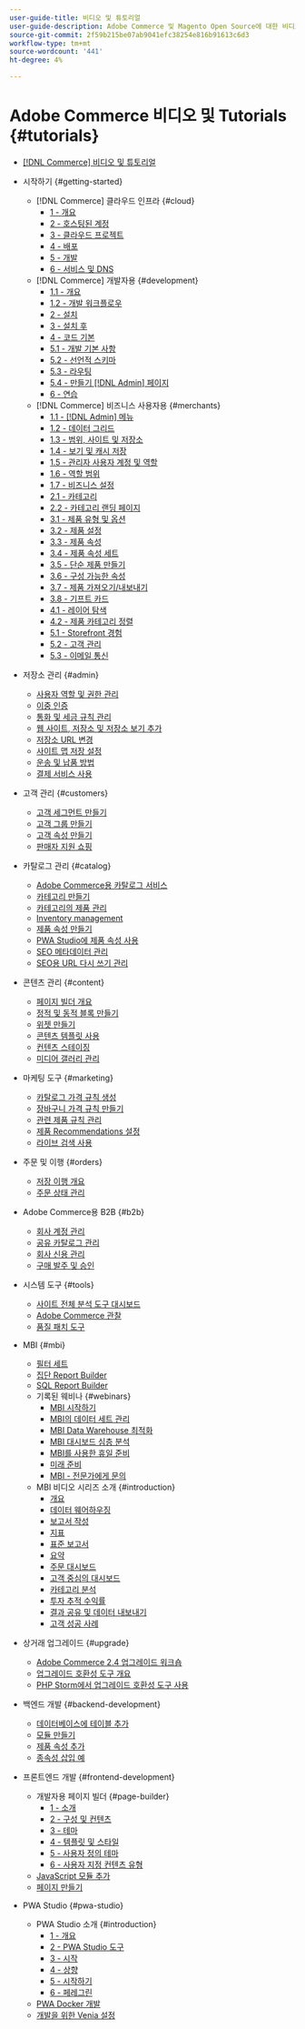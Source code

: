 ```yaml
---
user-guide-title: 비디오 및 튜토리얼
user-guide-description: Adobe Commerce 및 Magento Open Source에 대한 비디오 및 튜토리얼 모음입니다.
source-git-commit: 2f59b215be07ab9041efc38254e816b91613c6d3
workflow-type: tm+mt
source-wordcount: '441'
ht-degree: 4%

---
```



# Adobe Commerce 비디오 및 Tutorials {#tutorials}

+ [[!DNL Commerce] 비디오 및 튜토리얼](overview.md)

+ 시작하기 {#getting-started}
   + [!DNL Commerce] 클라우드 인프라 {#cloud}
      + [1 - 개요](./cloud/1-overview.md)
      + [2 - 호스팅된 계정](./cloud/2-accounts.md)
      + [3 - 클라우드 프로젝트](./cloud/3-projects.md)
      + [4 - 배포](./cloud/4-deployment.md)
      + [5 - 개발](./cloud/5-dev-config.md)
      + [6 - 서비스 및 DNS](./cloud/6-launch.md)
   + [!DNL Commerce] 개발자용 {#development}
      + [1.1 - 개요](./developer/backend-1-1-overview.md)
      + [1.2 - 개발 워크플로우](./developer/backend-1-2-workflow.md)
      + [2 - 설치](./developer/backend-2-install.md)
      + [3 - 설치 후](./developer/backend-3-post-install.md)
      + [4 - 코드 기본](./developer/backend-4-code-base.md)
      + [5.1 - 개발 기본 사항](./developer/backend-5-1-dev-basics.md)
      + [5.2 - 선언적 스키마](./developer/backend-5-2-declarative-schema.md)
      + [5.3 - 라우팅](./developer/backend-5-3-routing.md)
      + [5.4 - 만들기 [!DNL Admin] 페이지](./developer/backend-5-4-admin-page.md)
      + [6 - 연습](./developer/backend-6-practice.md)
   + [!DNL Commerce] 비즈니스 사용자용 {#merchants}
      + [1.1 - [!DNL Admin] 메뉴](./merchant/introduction/1-1-menus.md)
      + [1.2 - 데이터 그리드](./merchant/introduction/1-2-data-grids.md)
      + [1.3 - 범위, 사이트 및 저장소](./merchant/introduction/1-3-apps-scopes-sites-stores.md)
      + [1.4 - 보기 및 캐시 저장](./merchant/introduction/1-4-store-views-cache.md)
      + [1.5 - 관리자 사용자 계정 및 역할](./merchant/introduction/1-5-users-roles.md)
      + [1.6 - 역할 범위](./merchant/introduction/1-6-role-scopes.md)
      + [1.7 - 비즈니스 설정](./merchant/introduction/1-7-business-settings.md)
      + [2.1 - 카테고리](./merchant/introduction/2-1-categories.md)
      + [2.2 - 카테고리 랜딩 페이지](./merchant/introduction/2-2-category-landing-page.md)
      + [3.1 - 제품 유형 및 옵션](./merchant/introduction/3-1-product-types-options.md)
      + [3.2 - 제품 설정](./merchant/introduction/3-2-product-settings.md)
      + [3.3 - 제품 속성](./merchant/introduction/3-3-product-attributes.md)
      + [3.4 - 제품 속성 세트](./merchant/introduction/3-4-product-attribute-sets.md)
      + [3.5 - 단순 제품 만들기](./merchant/introduction/3-5-create-simple-product.md)
      + [3.6 - 구성 가능한 속성](./merchant/introduction/3-6-configurable-attributes.md)
      + [3.7 - 제품 가져오기/내보내기](./merchant/introduction/3-7-import-export-products.md)
      + [3.8 - 기프트 카드](./merchant/introduction/3-8-gift-cards.md)
      + [4.1 - 레이어 탐색](./merchant/introduction/4-1-layered-navigation.md)
      + [4.2 - 제품 카테고리 정렬](./merchant/introduction/4-2-arrange-product-categories.md)
      + [5.1 - Storefront 경험](./merchant/introduction/5-1-storefront-experience.md)
      + [5.2 - 고객 관리](./merchant/introduction/5-2-customer-management.md)
      + [5.3 - 이메일 통신](./merchant/introduction/5-3-store-communications.md)

+ 저장소 관리 {#admin}
   + [사용자 역할 및 권한 관리](./merchant/users-roles-permissions.md)
   + [이중 인증](./merchant/two-factor-authentication.md)
   + [통화 및 세금 규칙 관리](./merchant/currency-tax-rules.md)
   + [웹 사이트, 저장소 및 저장소 보기 추가](./merchant/add-websites-stores-views.md)
   + [저장소 URL 변경](./merchant/change-store-url.md)
   + [사이트 맵 저장 설정](./merchant/site-map-setup.md)
   + [운송 및 납품 방법](./merchant/shipping-delivery.md)
   + [결제 서비스 사용](./merchant/payment-services.md)

+ 고객 관리 {#customers}
   + [고객 세그먼트 만들기](./merchant/customer-segments.md)
   + [고객 그룹 만들기](./merchant/customer-groups.md)
   + [고객 속성 만들기](./merchant/customer-attributes.md)
   + [판매자 지원 쇼핑](./merchant/seller-assisted-shopping.md)

+ 카탈로그 관리 {#catalog}
   + [Adobe Commerce용 카탈로그 서비스](./merchant/catalog-service.md)
   + [카테고리 만들기](./merchant/category-create.md)
   + [카테고리의 제품 관리](./merchant/category-products.md)
   + [Inventory management](./merchant/inventory-management.md)
   + [제품 속성 만들기](./merchant/product-attributes-create.md)
   + [PWA Studio에 제품 속성 사용](./merchant/product-attributes-pwa.md)
   + [SEO 메타데이터 관리](./merchant/seo-metadata.md)
   + [SEO용 URL 다시 쓰기 관리](./merchant/seo-url-rewrites.md)

+ 콘텐츠 관리 {#content}
   + [페이지 빌더 개요](./merchant/page-builder-overview.md)
   + [정적 및 동적 블록 만들기](./merchant/static-dynamic-blocks.md)
   + [위젯 만들기](./merchant/widgets.md)
   + [콘텐츠 템플릿 사용](./merchant/content-templates.md)
   + [컨텐츠 스테이징](./merchant/content-staging.md)
   + [미디어 갤러리 관리](./merchant/media-gallery.md)

+ 마케팅 도구 {#marketing}
   + [카탈로그 가격 규칙 생성](./merchant/catalog-price-rules.md)
   + [장바구니 가격 규칙 만들기](./merchant/cart-price-rules.md)
   + [관련 제품 규칙 관리](./merchant/related-product-rules.md)
   + [제품 Recommendations 설정](./merchant/product-recommendations.md)
   + [라이브 검색 사용](./merchant/live-search.md)

+ 주문 및 이행 {#orders}
   + [저장 이행 개요](./merchant/store-fulfillment.md)
   + [주문 상태 관리](./merchant/order-status.md)

+ Adobe Commerce용 B2B {#b2b}
   + [회사 계정 관리](./merchant/b2b/company-accounts.md)
   + [공유 카탈로그 관리](./merchant/b2b/shared-catalogs.md)
   + [회사 신용 관리](./merchant/b2b/company-credit.md)
   + [구매 발주 및 승인](./merchant/b2b/purchase-orders.md)

+ 시스템 도구 {#tools}
   + [사이트 전체 분석 도구 대시보드](./tools/site-wide-analysis-tool.md)
   + [Adobe Commerce 관찰](./tools/observation-tool.md)
   + [품질 패치 도구](./tools/quality-patch-tool.md)

+ MBI {#mbi}
   + [필터 세트](./merchant/business-intelligence/filter-sets.md)
   + [집단 Report Builder](./merchant/business-intelligence/cohort-report-builder.md)
   + [SQL Report Builder](./merchant/business-intelligence/sql-report-builder.md)
   + 기록된 웨비나 {#webinars}
      + [MBI 시작하기](./merchant/business-intelligence/webinars/getting-started.md)
      + [MBI의 데이터 세트 관리](./merchant/business-intelligence/webinars/manage-data-sets.md)
      + [MBI Data Warehouse 최적화](./merchant/business-intelligence/webinars/optimize-data-warehouse.md)
      + [MBI 대시보드 심층 분석](./merchant/business-intelligence/webinars/dashboards-deep-dive.md)
      + [MBI를 사용한 휴일 준비](./merchant/business-intelligence/webinars/holiday-readiness.md)
      + [미래 준비](./merchant/business-intelligence/prepare-for-future.md)
      + [MBI - 전문가에게 문의](./merchant/business-intelligence/webinars/ask-expert.md)
   + MBI 비디오 시리즈 소개 {#introduction}
      + [개요](./merchant/business-intelligence/1-overview.md)
      + [데이터 웨어하우징](./merchant/business-intelligence/2-data-warehousing.md)
      + [보고서 작성](./merchant/business-intelligence/3-build-reports.md)
      + [지표](./merchant/business-intelligence/4-metrics.md)
      + [표준 보고서](./merchant/business-intelligence/5-standard-reports.md)
      + [요약](./merchant/business-intelligence/6-executive-summary-dashboard.md)
      + [주문 대시보드](./merchant/business-intelligence/7-orders-dashboard.md)
      + [고객 중심의 대시보드](./merchant/business-intelligence/8-customer-focused-dashboards.md)
      + [카테고리 분석](./merchant/business-intelligence/9-category-analysis.md)
      + [투자 추적 수익률](./merchant/business-intelligence/10-roi-tracking.md)
      + [결과 공유 및 데이터 내보내기](./merchant/business-intelligence/11-share-results-export-data.md)
      + [고객 성공 사례](./merchant/business-intelligence/12-customer-success.md)

+ 상거래 업그레이드 {#upgrade}
   + [Adobe Commerce 2.4 업그레이드 워크숍](./upgrade/2.4-upgrade-workshop.md)
   + [업그레이드 호환성 도구 개요](./upgrade/upgrade-compatibility-tool-overview.md)
   + [PHP Storm에서 업그레이드 호환성 도구 사용](./upgrade/uct-phpstorm.md)

+ 백엔드 개발 {#backend-development}
   + [데이터베이스에 테이블 추가](./developer/add-new-db-table.md)
   + [모듈 만들기](./developer/create-module.md)
   + [제품 속성 추가](./developer/add-product-attribute.md)
   + [종속성 삽입 예](./developer/dependency-injection.md)

+ 프론트엔드 개발 {#frontend-development}
   + 개발자용 페이지 빌더 {#page-builder}
      + [1 - 소개](./developer/page-builder/1-intro-case-studies.md)
      + [2 - 구성 및 컨텐츠](./developer/page-builder/2-config-create-content.md)
      + [3 - 테마](./developer/page-builder/3-themes.md)
      + [4 - 템플릿 및 스타일](./developer/page-builder/4-admin-templates-apply-styles.md)
      + [5 - 사용자 정의 테마](./developer/page-builder/5-customize-theme.md)
      + [6 - 사용자 지정 컨텐츠 유형](./developer/page-builder/6-custom-content-types.md)
   + [JavaScript 모듈 추가](./developer/add-javascript-module.md)
   + [페이지 만들기](./developer/create-new-page.md)

+ PWA Studio {#pwa-studio}
   + PWA Studio 소개 {#introduction}
      + [1 - 개요](./pwa/introduction/1-overview.md)
      + [2 - PWA Studio 도구](./pwa/introduction/2-pwa-studio-tools.md)
      + [3 - 시작](./pwa/introduction/3-launch.md)
      + [4 - 상향](./pwa/introduction/4-upward.md)
      + [5 - 시작하기](./pwa/introduction/5-getting-started.md)
      + [6 - 페레그린](./pwa/introduction/6-peregrine.md)
   + [PWA Docker 개발](./pwa/pwa-docker-development.md)
   + [개발을 위한 Venia 설정](./pwa/set-up-venia-for-dev.md)
